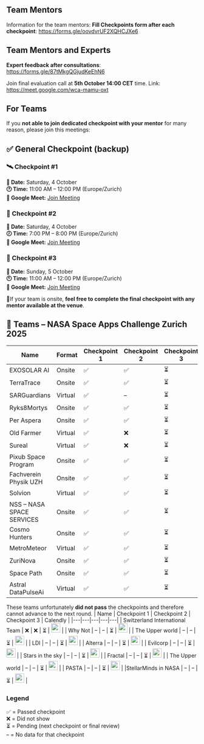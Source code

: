 
## Team Mentors 

Information for the team mentors:
**Fill Checkpoints form after each checkpoint**: https://forms.gle/oovdvrUF2XQHCJXe6

## Team Mentors and Experts
**Expert feedback after consultations**: https://forms.gle/87tMkgQGjudKeEhN6

Join final evaluation call at **5th October 14:00 CET** time. Link:  https://meet.google.com/wca-mamu-oxt

## For Teams 
If you **not able to join dedicated checkpoint with your mentor** for many reason, please join this meetings:

## ✅ General Checkpoint (backup)  

### 🛰️ Checkpoint #1  
**📅 Date:** Saturday, 4 October  
**🕐 Time:** 11:00 AM – 12:00 PM (Europe/Zurich)  
**🔗 Google Meet:** [Join Meeting](https://meet.google.com/seh-yixk-wjr)

### 🚀 Checkpoint #2  
**📅 Date:** Saturday, 4 October  
**🕖 Time:** 7:00 PM – 8:00 PM (Europe/Zurich)  
**🔗 Google Meet:** [Join Meeting](https://meet.google.com/ijf-fvaz-mhz)


### 🌌 Checkpoint #3  
**📅 Date:** Sunday, 5 October  
**🕚 Time:** 11:00 AM – 12:00 PM (Europe/Zurich)  
**🔗 Google Meet:** [Join Meeting](https://meet.google.com/ysy-szng-hnz)

🚀If your team is onsite, **feel free to complete the final checkpoint with any mentor available at the venue**.


## 🚀 Teams – NASA Space Apps Challenge Zurich 2025

| Name | Format | Checkpoint 1 | Checkpoint 2 | Checkpoint 3 | NASA Profile |
|---|---|---|---|---|---|
| EXOSOLAR AI | Onsite | ✅ | ✅ | ⏳ | [<img src="https://cdn-icons-png.flaticon.com/512/747/747310.png" width="24"/>](https://www.spaceappschallenge.org/find-a-team/exosolar-ai/) |
| TerraTrace | Onsite | ✅ | ✅ | ⏳ | [<img src="https://cdn-icons-png.flaticon.com/512/747/747310.png" width="24"/>](https://www.spaceappschallenge.org/find-a-team/terratrace/) |
| SARGuardians | Virtual | ✅ | – | ⏳ | [<img src="https://cdn-icons-png.flaticon.com/512/747/747310.png" width="24"/>](https://www.spaceappschallenge.org/find-a-team/sarguardians/) |
| Ryks8Mortys | Onsite | ✅ | ✅ | ⏳ | [<img src="https://cdn-icons-png.flaticon.com/512/747/747310.png" width="24"/>](https://www.spaceappschallenge.org/find-a-team/ryks8mortys/) |
| Per Aspera | Onsite | ✅ | ✅ | ⏳ | [<img src="https://cdn-icons-png.flaticon.com/512/747/747310.png" width="24"/>](https://www.spaceappschallenge.org/find-a-team/per-aspera/) |
| Old Farmer | Virtual | ✅ | ❌ | ⏳ | [<img src="https://cdn-icons-png.flaticon.com/512/747/747310.png" width="24"/>](https://www.spaceappschallenge.org/find-a-team/old-farmer/) |
| Sureal | Virtual | ✅ | ❌ | ⏳ | [<img src="https://cdn-icons-png.flaticon.com/512/747/747310.png" width="24"/>](https://www.spaceappschallenge.org/find-a-team/sureal/) |
| Pixub Space Program | Onsite | ✅ | ✅ | ⏳ | [<img src="https://cdn-icons-png.flaticon.com/512/747/747310.png" width="24"/>](https://www.spaceappschallenge.org/find-a-team/pixub-space-program/) |
| Fachverein Physik UZH | Onsite | ✅ | ✅ | ⏳ | [<img src="https://cdn-icons-png.flaticon.com/512/747/747310.png" width="24"/>](https://www.spaceappschallenge.org/find-a-team/fachverein-physik-uzh/) |
| Solvion | Virtual | ✅ | ✅ | ⏳ | [<img src="https://cdn-icons-png.flaticon.com/512/747/747310.png" width="24"/>](https://www.spaceappschallenge.org/find-a-team/solvion/) |
| NSS – NASA SPACE SERVICES | Onsite | ✅ | ✅ | ⏳ | [<img src="https://cdn-icons-png.flaticon.com/512/747/747310.png" width="24"/>](https://www.spaceappschallenge.org/find-a-team/nss-nasa-space-services/) |
| Cosmo Hunters | Onsite | ✅ | ✅ | ⏳ | [<img src="https://cdn-icons-png.flaticon.com/512/747/747310.png" width="24"/>](https://www.spaceappschallenge.org/find-a-team/cosmo-hunters/) |
| MetroMeteor | Virtual | ✅ | ✅ | ⏳ | [<img src="https://cdn-icons-png.flaticon.com/512/747/747310.png" width="24"/>](https://www.spaceappschallenge.org/find-a-team/metrometeor/) |
| ZuriNova | Onsite | ✅ | ✅ | ⏳ | [<img src="https://cdn-icons-png.flaticon.com/512/747/747310.png" width="24"/>](https://www.spaceappschallenge.org/find-a-team/zurinova/) |
| Space Path | Onsite | ✅ | ✅ | ⏳ | [<img src="https://cdn-icons-png.flaticon.com/512/747/747310.png" width="24"/>](https://www.spaceappschallenge.org/find-a-team/space-path/) |
| Astral DataPulseAi | Virtual | ✅ | ✅ | ⏳ | [<img src="https://cdn-icons-png.flaticon.com/512/747/747310.png" width="24"/>](https://www.spaceappschallenge.org/find-a-team/astral-datapulseai/) |

These teams unfortunately **did not pass** the checkpoints and therefore cannot advance to the next round.
| Name | Checkpoint 1 | Checkpoint 2 | Checkpoint 3 | Calendly |
|---|---|---|---|---|
| Switzerland International Team | ❌ | ❌ | ⏳ | [<img src="https://cdn-icons-png.flaticon.com/512/747/747310.png" width="24"/>](YOUR_CALENDLY_URL) |
| Why Not | – | – | ⏳ | [<img src="https://cdn-icons-png.flaticon.com/512/747/747310.png" width="24"/>](YOUR_CALENDLY_URL) |
| The Upper world | – | –  | ⏳ | [<img src="https://cdn-icons-png.flaticon.com/512/747/747310.png" width="24"/>](YOUR_CALENDLY_URL) |
| LDI | – | – | ⏳ | [<img src="https://cdn-icons-png.flaticon.com/512/747/747310.png" width="24"/>](YOUR_CALENDLY_URL) |
| Alterra | – | –  | ⏳ | [<img src="https://cdn-icons-png.flaticon.com/512/747/747310.png" width="24"/>](YOUR_CALENDLY_URL) |
| Evilcorp | – | – | ⏳ | [<img src="https://cdn-icons-png.flaticon.com/512/747/747310.png" width="24"/>](YOUR_CALENDLY_URL) |
| Stars in the sky | – | –  | ⏳ | [<img src="https://cdn-icons-png.flaticon.com/512/747/747310.png" width="24"/>](YOUR_CALENDLY_URL) |
| Fractal | – | –  | ⏳ | [<img src="https://cdn-icons-png.flaticon.com/512/747/747310.png" width="24"/>](YOUR_CALENDLY_URL) |
| The Upper world | – | –  | ⏳ | [<img src="https://cdn-icons-png.flaticon.com/512/747/747310.png" width="24"/>](YOUR_CALENDLY_URL) |
| PASTA | – | –  | ⏳ | [<img src="https://cdn-icons-png.flaticon.com/512/747/747310.png" width="24"/>](YOUR_CALENDLY_URL) |
|StellarMinds in NASA | – | –  | ⏳ | [<img src="https://cdn-icons-png.flaticon.com/512/747/747310.png" width="24"/>](YOUR_CALENDLY_URL) |



### Legend
✅ = Passed checkpoint  
❌ = Did not show  
⏳ = Pending (next checkpoint or final review)  
– = No data for that checkpoint
